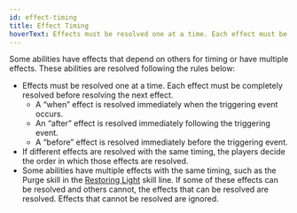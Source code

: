 ```yaml
---
id: effect-timing
title: Effect Timing
hoverText: Effects must be resolved one at a time. Each effect must be completely resolved before resolving the next effect.
---
```


Some abilities have effects that depend on others for timing or have multiple effects. These abilities are resolved following the rules below:

- Effects must be resolved one at a time. Each effect must be completely resolved before resolving the next effect.
  - A “when” effect is resolved immediately when the triggering event occurs.
  - An “after” effect is resolved immediately following the triggering event.
  - A “before” effect is resolved immediately before the triggering event.
- If different effects are resolved with the same timing, the players decide the order in which those effects are resolved.
- Some abilities have multiple effects with the same timing, such as the Purge skill in the [Restoring Light](/docs/adventurer/skill-lines/mage/restoring-light) skill line. If some of these effects can be resolved and others cannot, the effects that can be resolved are resolved. Effects that cannot be resolved are ignored.
